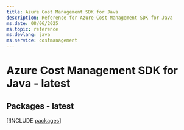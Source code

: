 ```yaml
---
title: Azure Cost Management SDK for Java
description: Reference for Azure Cost Management SDK for Java
ms.date: 08/06/2025
ms.topic: reference
ms.devlang: java
ms.service: costmanagement
---
```

# Azure Cost Management SDK for Java - latest
## Packages - latest
[!INCLUDE [packages](cost-management-index.md)]